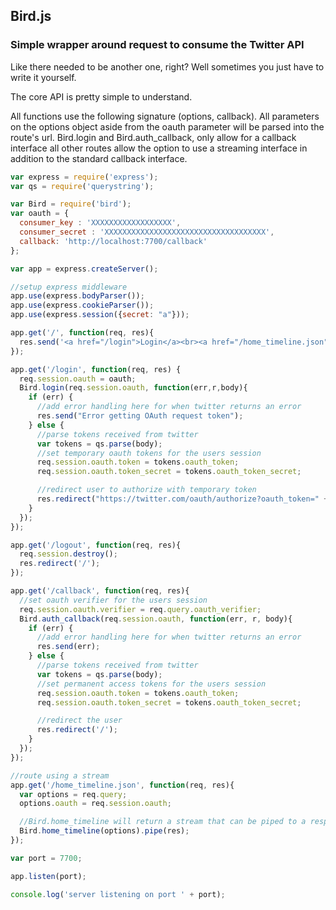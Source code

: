 ## Bird.js

### Simple wrapper around request to consume the Twitter API

Like there needed to be another one, right? Well sometimes you just have to write it yourself.

The core API is pretty simple to understand.

All functions use the following signature (options, callback). All parameters on the options object aside from the oauth parameter will be parsed into the route's url. Bird.login and Bird.auth_callback, only allow for a callback interface all other routes allow the option to use a streaming interface in addition to the standard callback interface.


```javascript
var express = require('express');
var qs = require('querystring');

var Bird = require('bird');
var oauth = {
  consumer_key : 'XXXXXXXXXXXXXXXXXX',
  consumer_secret : 'XXXXXXXXXXXXXXXXXXXXXXXXXXXXXXXXXXXX',
  callback: 'http://localhost:7700/callback'
};

var app = express.createServer();

//setup express middleware
app.use(express.bodyParser());
app.use(express.cookieParser());
app.use(express.session({secret: "a"}));

app.get('/', function(req, res){
  res.send('<a href="/login">Login</a><br><a href="/home_timeline.json">Home Timeline</a>');
});

app.get('/login', function(req, res) {
  req.session.oauth = oauth;
  Bird.login(req.session.oauth, function(err,r,body){
    if (err) {
      //add error handling here for when twitter returns an error
      res.send("Error getting OAuth request token");
    } else {
      //parse tokens received from twitter
      var tokens = qs.parse(body);
      //set temporary oauth tokens for the users session
      req.session.oauth.token = tokens.oauth_token;
      req.session.oauth.token_secret = tokens.oauth_token_secret;

      //redirect user to authorize with temporary token
      res.redirect("https://twitter.com/oauth/authorize?oauth_token=" + tokens.oauth_token);
    }
  });
});

app.get('/logout', function(req, res){
  req.session.destroy();
  res.redirect('/');
});

app.get('/callback', function(req, res){
  //set oauth verifier for the users session
  req.session.oauth.verifier = req.query.oauth_verifier;
  Bird.auth_callback(req.session.oauth, function(err, r, body){
    if (err) {
      //add error handling here for when twitter returns an error
      res.send(err);
    } else {
      //parse tokens received from twitter
      var tokens = qs.parse(body);
      //set permanent access tokens for the users session
      req.session.oauth.token = tokens.oauth_token;
      req.session.oauth.token_secret = tokens.oauth_token_secret;

      //redirect the user
      res.redirect('/');
    }
  });
});

//route using a stream
app.get('/home_timeline.json', function(req, res){
  var options = req.query;
  options.oauth = req.session.oauth;

  //Bird.home_timeline will return a stream that can be piped to a response
  Bird.home_timeline(options).pipe(res);
});

var port = 7700;

app.listen(port);

console.log('server listening on port ' + port);
```
